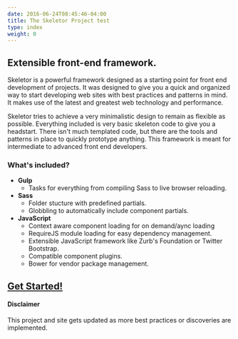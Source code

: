 ```yaml
---
date: 2016-06-24T08:45:46-04:00
title: The Skeletor Project test
type: index
weight: 0
---
```


## Extensible front-end framework.

Skeletor is a powerful framework designed as a starting point for front end development of projects. It was designed to give you a quick and organized way to start developing web sites with best practices and patterns in mind. It makes use of the latest and greatest web technology and performance.

Skeletor tries to achieve a very minimalistic design to remain as flexible as possible. Everything included is very basic skeleton code to give you a headstart. There isn't much templated code, but there are the tools and patterns in place to quickly prototype anything. This framework is meant for intermediate to advanced front end developers.

### What's included?

* __Gulp__
  * Tasks for everything from compiling Sass to live browser reloading.
* __Sass__
  * Folder stucture with predefined partials.
  * Globbling to automatically include component partials.
* __JavaScript__
	* Context aware component loading for on demand/aync loading
  * RequireJS module loading for easy dependency management.
  * Extensible JavaScript framework like Zurb's Foundation or Twitter Bootstrap.
  * Compatible component plugins.
  * Bower for vendor package management.

## [Get Started!](overview/setup/)



#### Disclaimer

This project and site gets updated as more best practices or discoveries are implemented.